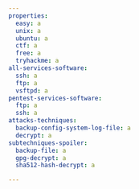 ```yaml
---
properties:
  easy: a
  unix: a
  ubuntu: a
  ctf: a
  free: a
  tryhackme: a
all-services-software:
  ssh: a
  ftp: a
  vsftpd: a
pentest-services-software:
  ftp: a
  ssh: a
attacks-techniques:
  backup-config-system-log-file: a
  decrypt: a
subtechniques-spoiler:
  backup-file: a
  gpg-decrypt: a
  sha512-hash-decrypt: a

---
```

